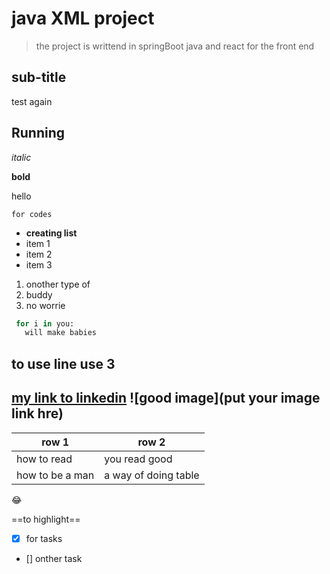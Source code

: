# java XML project  
> the project is writtend in springBoot java and react for the front end   

## sub-title 

test again 

## Running 
 
*italic*

**bold**

hello

``` for codes ```

 - **creating list**
 - item 1
 - item 2
 - item 3 
 
 1. onother type of 
2. buddy 
 3. no worrie
 
 ```python
  for i in you:
    will make babies
```
 
to use line use 3
---
 [my link to linkedin](linkedin.com) 
 ![good image](put your image link hre)
---
 | row 1 | row 2 |
 | ------ |------- |
| how to read | you read good |
| how to be a man | a way of doing table |

[^1]: adding footnode.

:joy: 

==to highlight==

- [x] for tasks
- [] onther task

